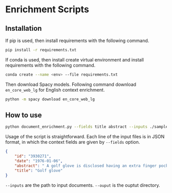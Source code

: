 # Enrichment Scripts

## Installation

If pip is used, then install requirements with the following command. 

```bash
pip install -r requirements.txt
```
If conda is used, then install create virtual environment and install requirements with the following command.

```bash
conda create --name <env> --file requirements.txt
```

Then download Spacy models. Following command download `en_core_web_lg` for English context enrichment.

```bash
python -m spacy download en_core_web_lg
```

## How to use

```bash
python document_enrichment.py --fields title abstract --inputs ./sample_dataset/patent.sample.json --output .
```

Usage of the script is straightforward. Each line of the input files is in JSON format, in which the context fields are given by `--fields` option.

```json
{
    "id": "3930271", 
    "date": "1976-01-06", 
    "abstract": " A golf glove is disclosed having an extra finger pocket between the index and middle finger pockets for securing one finger of one hand of a golf player between the fingers of the player's other hand. ",
    "title": "Golf glove"
}
```
`--inputs` are the path to input documents. `--ouput` is the ouptut directory.
